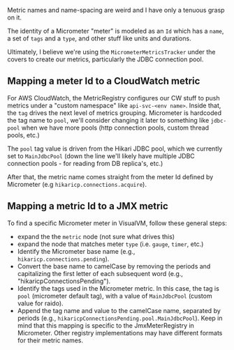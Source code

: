 
Metric names and name-spacing are weird and I have only a tenuous grasp on it.

The identity of a Micrometer "meter" is modeled as an `Id` which has a 
`name`, a set of `tags` and a `type`, and other stuff like units and durations.

Ultimately, I believe we're using the `MicrometerMetricsTracker` under the 
covers to create our metrics, particularly the JDBC connection pool.


## Mapping a meter Id to a CloudWatch metric

For AWS CloudWatch, the MetricRegistry configures our CW stuff to push metrics
under a "custom namespace" like `api-svc-<env name>`.  Inside that, the `tag`
drives the next level of metrics grouping.  Micrometer is hardcoded the
tag name to `pool`, we'll consider changing it later to something like 
`jdbc-pool` when we have more pools (http connection pools, custom thread 
pools, etc.)

The `pool` tag value is driven from the Hikari JDBC pool, which we currently
set to `MainJdbcPool` (down the line we'll likely have multiple JDBC connection 
pools - for reading from DB replica's, etc.)

After that, the metric name comes straight from the meter Id defined by 
Micrometer (e.g `hikaricp.connections.acquire`).


## Mapping a metric Id to a JMX metric 

To find a specific Micrometer meter in VisualVM, follow these general steps:

* expand the the `metric` node (not sure what drives this)
* expand the node that matches  meter `type` (i.e. `gauge`, `timer`, etc.)
* Identify the Micrometer base name (e.g., `hikaricp.connections.pending`).
* Convert the base name to camelCase by removing the periods and capitalizing
  the first letter of each subsequent word (e.g., "hikaricpConnectionsPending").
* Identify the tags used in the Micrometer metric. In this case, the tag is
  `pool` (micrometer default tag), with a value of `MainJdbcPool` (custom 
  value for raido).
* Append the tag name and value to the camelCase name, separated by periods
  (e.g., `hikaricpConnectionsPending.pool.MainJdbcPool`).
  Keep in mind that this mapping is specific to the JmxMeterRegistry in
  Micrometer. Other registry implementations may have different formats for
  their metric names. 
